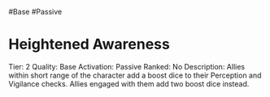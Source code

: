 #Base 
#Passive 

# Heightened Awareness
Tier: 2
Quality: Base
Activation: Passive
Ranked: No
Description: Allies within short range of the character add a boost dice to their Perception and Vigilance checks. Allies engaged with them add two boost dice instead.
